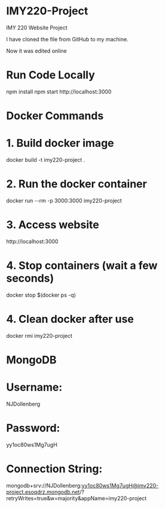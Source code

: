 # IMY220-Project #
IMY 220 Website Project

I have cloned the file from GitHub to my machine.

Now it was edited online

# Run Code Locally #
npm install
npm start
http://localhost:3000



# Docker Commands #
# 1. Build docker image
docker build -t imy220-project .

# 2. Run the docker container
docker run --rm -p 3000:3000 imy220-project

# 3. Access website
http://localhost:3000

# 4. Stop containers (wait a few seconds)
docker stop $(docker ps -q)

# 4. Clean docker after use
docker rmi imy220-project



# MongoDB #
# Username:
NJDollenberg

# Password:
yy1oc80ws1Mg7ugH

# Connection String:
mongodb+srv://NJDollenberg:yy1oc80ws1Mg7ugH@imy220-project.esoqdrz.mongodb.net/?retryWrites=true&w=majority&appName=imy220-project